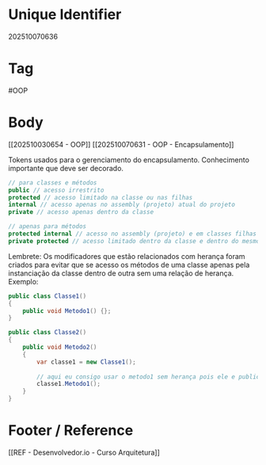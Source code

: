 # Unique Identifier
202510070636

# Tag
#OOP 

# Body
[[202510030654 - OOP]] [[202510070631 - OOP - Encapsulamento]]

Tokens usados para o gerenciamento do encapsulamento. Conhecimento importante que deve ser decorado.

```csharp
// para classes e métodos
public // acesso irrestrito
protected // acesso limitado na classe ou nas filhas
internal // acesso apenas no assembly (projeto) atual do projeto
private // acesso apenas dentro da classe

// apenas para métodos
protected internal // acesso no assembly (projeto) e em classes filhas
private protected // acesso limitado dentro da classe e dentro do mesmo assembly
```

Lembrete: Os modificadores que estão relacionados com herança foram criados para evitar que se acesso os métodos de uma classe apenas pela instanciação da classe dentro de outra sem uma relação de herança. Exemplo:

```csharp
public class Classe1()
{
	public void Metodo1() {};
}

public class Classe2()
{
	public void Metodo2()
	{
		var classe1 = new Classe1();
		
		// aqui eu consigo usar o metodo1 sem herança pois ele e public
		classe1.Metodo1();
	}
}
```


# Footer / Reference
[[REF - Desenvolvedor.io - Curso Arquitetura]]